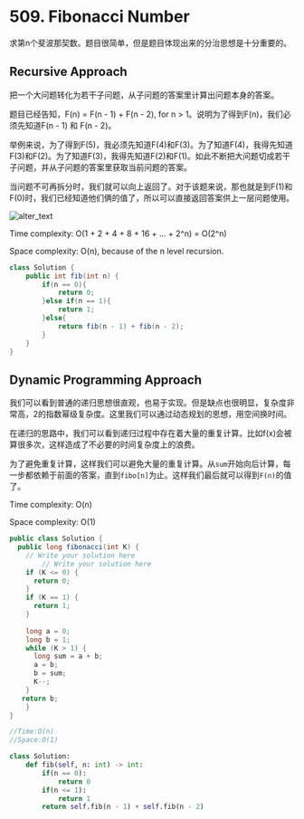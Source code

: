 # 509. Fibonacci Number

求第n个斐波那契数。题目很简单，但是题目体现出来的分治思想是十分重要的。

## Recursive Approach

把一个大问题转化为若干子问题，从子问题的答案里计算出问题本身的答案。

题目已经告知，F(n) = F(n - 1) + F(n - 2), for n > 1。说明为了得到F(n)，我们必须先知道F(n - 1) 和 F(n - 2)。

举例来说，为了得到F(5)，我必须先知道F(4)和F(3)。为了知道F(4)，我得先知道F(3)和F(2)。为了知道F(3)，我得先知道F(2)和F(1)。如此不断把大问题切成若干子问题，并从子问题的答案里获取当前问题的答案。

当问题不可再拆分时，我们就可以向上返回了。对于该题来说，那也就是到F(1)和F(0)时，我们已经知道他们俩的值了，所以可以直接返回答案供上一层问题使用。

![alter_text](assets/images/fibonacciRecursion5.png)

Time complexity: O(1 + 2 + 4 + 8 + 16 + ... + 2^n) = O(2^n)

Space complexity: O(n), because of the n level recursion.

```java
class Solution {
    public int fib(int n) {
        if(n == 0){
            return 0;
        }else if(n == 1){
            return 1;
        }else{
            return fib(n - 1) + fib(n - 2);
        }
    }
}
```

## Dynamic Programming Approach

我们可以看到普通的递归思想很直观，也易于实现。但是缺点也很明显，复杂度非常高，2的指数幂级复杂度。这里我们可以通过动态规划的思想，用空间换时间。

在递归的思路中，我们可以看到递归过程中存在着大量的重复计算。比如f(x)会被算很多次，这样造成了不必要的时间复杂度上的浪费。

为了避免重复计算，这样我们可以避免大量的重复计算。从`sum`开始向后计算，每一步都依赖于前面的答案，直到`fibo[n]`为止。这样我们最后就可以得到`F(n)`的值了。

Time complexity: O(n)

Space complexity: O(1)

```java
public class Solution {
  public long fibonacci(int K) {
    // Write your solution here
        // Write your solution here
    if (K <= 0) {
      return 0;
    }
    if (K == 1) {
      return 1;
    }
      
    long a = 0;
    long b = 1;
    while (K > 1) {
      long sum = a + b;
      a = b;
      b = sum;
      K--;
    }
   return b;
    }
}

//Time:O(n)
//Space:O(1)

```



```python
class Solution:
    def fib(self, n: int) -> int:
        if(n == 0):
            return 0
        if(n <= 1):
            return 1
        return self.fib(n - 1) + self.fib(n - 2)
```

